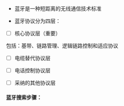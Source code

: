* 蓝牙是一种短距离的无线通信技术标准

* 蓝牙协议分为四层：

* [ ] 核心协议层（重要）

包括：基带、链路管理、逻辑链路控制和适应协议

* [ ] 电缆替代协议层
* [ ] 电话控制协议层
* [ ] 采纳的其他协议层



#### 蓝牙搜索步骤：





